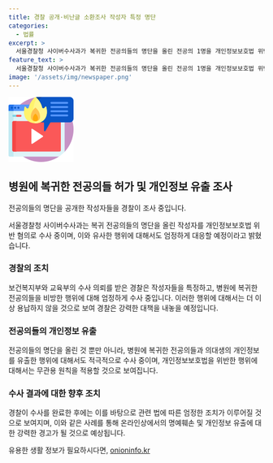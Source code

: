 ```yaml
---
title: 경찰 공개·비난글 소환조사 작성자 특정 명단
categories:
  - 법률
excerpt: >
  서울경찰청 사이버수사과가 복귀한 전공의들의 명단을 올린 전공의 1명을 개인정보보호법 위반 혐의로 조사했다고 밝혔습니다. 의사·의대생 온라인 커뮤니티에는 병원에 복귀한 전공의와 의대생의 이름이 담긴 게시글이 올라오며, 이를 작성한 피의자 2명이 특정되었습니다. 경찰은 앞으로도 이와 유사한 온라인상 행위에 대해 엄정하게 수사할 예정이라고 밝혔습니다.
feature_text: >
  서울경찰청 사이버수사과가 복귀한 전공의들의 명단을 올린 전공의 1명을 개인정보보호법 위반 혐의로 조사했다고 밝혔습니다. 의사·의대생 온라인 커뮤니티에는 병원에 복귀한 전공의와 의대생의 이름이 담긴 게시글이 올라오며, 이를 작성한 피의자 2명이 특정되었습니다. 경찰은 앞으로도 이와 유사한 온라인상 행위에 대해 엄정하게 수사할 예정이라고 밝혔습니다.
image: '/assets/img/newspaper.png'
---
```


<p><img src="/assets/img/news.png" alt="rentncar 속보" /></p>

<h2 data-ke-size="size26">병원에 복귀한 전공의들 허가 및 개인정보 유출 조사</h2>

<p>전공의들의 명단을 공개한 작성자들을 경찰이 조사 중입니다.</p>

<p data-ke-size="size16">서울경찰청 사이버수사과는 복귀 전공의들의 명단을 올린 작성자를 개인정보보호법 위반 혐의로 수사 중이며, 이와 유사한 행위에 대해서도 엄정하게 대응할 예정이라고 밝혔습니다.</p>

<h3>경찰의 조치</h3>

<p data-ke-size="size16">보건복지부와 교육부의 수사 의뢰를 받은 경찰은 작성자들을 특정하고, 병원에 복귀한 전공의들을 비방한 행위에 대해 엄정하게 수사 중입니다. 이러한 행위에 대해서는 더 이상 용납하지 않을 것으로 보여 경찰은 강력한 대책을 내놓을 예정입니다.</p>

<h3>전공의들의 개인정보 유출</h3>

<p data-ke-size="size16">전공의들의 명단을 올린 것 뿐만 아니라, 병원에 복귀한 전공의들과 의대생의 개인정보를 유출한 행위에 대해서도 적극적으로 수사 중이며, 개인정보보호법을 위반한 행위에 대해서는 무관용 원칙을 적용할 것으로 보여집니다.</p>

<h3>수사 결과에 대한 향후 조치</h3>

<p data-ke-size="size16">경찰이 수사를 완료한 후에는 이를 바탕으로 관련 법에 따른 엄정한 조치가 이루어질 것으로 보여지며, 이와 같은 사례를 통해 온라인상에서의 명예훼손 및 개인정보 유출에 대한 강력한 경고가 될 것으로 예상됩니다.</p>
유용한 생활 정보가 필요하시다면, <a href="https://onioninfo.kr" rel="dofollow">onioninfo.kr</a>


